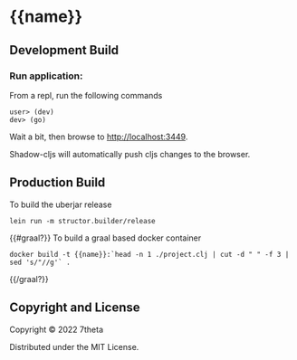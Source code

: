 # {{name}}

## Development Build

### Run application:

From a repl, run the following commands
```
user> (dev)
dev> (go)
```

Wait a bit, then browse to [http://localhost:3449](http://localhost:3449).

Shadow-cljs will automatically push cljs changes to the browser.

## Production Build

To build the uberjar release

```
lein run -m structor.builder/release
```

{{#graal?}}
To build a graal based docker container
```
docker build -t {{name}}:`head -n 1 ./project.clj | cut -d " " -f 3 | sed 's/"//g'` .
```
{{/graal?}}

## Copyright and License

Copyright © 2022 7theta

Distributed under the MIT License.

